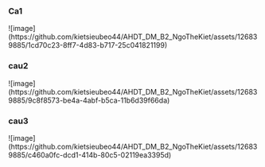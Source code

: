 <h3>Ca1</h1>
![image](https://github.com/kietsieubeo44/AHDT_DM_B2_NgoTheKiet/assets/126839885/1cd70c23-8ff7-4d83-b717-25c041821199)
<h3>cau2</h3>
![image](https://github.com/kietsieubeo44/AHDT_DM_B2_NgoTheKiet/assets/126839885/9c8f8573-be4a-4abf-b5ca-11b6d39f66da)
<h3>cau3</h3>
![image](https://github.com/kietsieubeo44/AHDT_DM_B2_NgoTheKiet/assets/126839885/c460a0fc-dcd1-414b-80c5-02119ea3395d)
